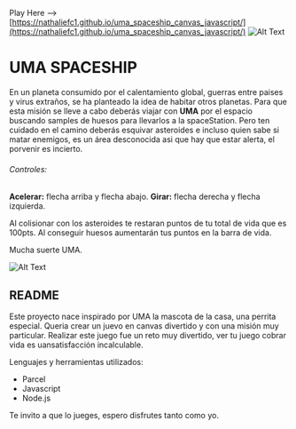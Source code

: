 Play Here --> [https://nathaliefc1.github.io/uma_spaceship_canvas_javascript/](https://nathaliefc1.github.io/uma_spaceship_canvas_javascript/)
![Alt Text](https://media.giphy.com/media/26BoCVdjSJOWT0Fpu/giphy.gif)

# UMA SPACESHIP

En un planeta consumido por el calentamiento global, guerras entre paises y virus extraños, se ha planteado la idea de habitar otros planetas.
Para que esta misión se lleve a cabo deberás viajar con **UMA** por el espacio buscando samples de huesos para llevarlos a la spaceStation.
Pero ten cuidado en el camino deberás esquivar asteroides e incluso quien sabe si matar enemigos, es un área desconocida asi que hay que estar alerta, el porvenir es incierto.

###### Controles:

**Acelerar:** flecha arriba y flecha abajo.
**Girar:** flecha derecha y flecha izquierda.

Al colisionar con los asteroides te restaran puntos de tu total de vida que es 100pts.
Al conseguir huesos aumentarán tus puntos en la barra de vida.

Mucha suerte UMA.

![Alt Text](https://media.giphy.com/media/11syU6ZZ6PsGRO/giphy.gif)



## README

Este proyecto nace inspirado por UMA la mascota de la casa, una perrita especial. Queria crear un juevo en canvas divertido y con una misión muy particular. 
Realizar este juego fue un reto muy divertido, ver tu juego cobrar vida es uansatisfacción incalculable.

Lenguajes y herramientas utilizados:
- Parcel 
- Javascript
- Node.js

Te invito a que lo jueges, espero disfrutes tanto como yo.

